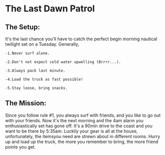 # The Last Dawn Patrol

## The Setup:

It's the last chance you'll have to catch the perfect begin morning nautical twilight set on a Tuesday. Generally, 

    -1.Never surf alone. 

    -2.Don't not expect cold water upwelling (Brrrr...). 

    -3.Always pack last minute. 

    -4.Load the truck as fast possible! 

    -5.Stay loose, bring snacks.

## The Mission:

Since you follow rule #1, you always surf with friends, and you like to go out with your friends. Now it's the next morning and the 4am alarm you enthusiastically set has gone off. It's a 90min drive to the coast and you want to be there by 5:35am. Luckily your gear is all at the house, unfortunately, the itemsyou need are strewn about in different rooms. Hurry up and load up the truck, the more you remember to bring, the more friend points you get.